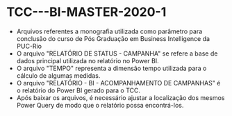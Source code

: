 # TCC---BI-MASTER-2020-1
* Arquivos referentes a monografia utilizada como parâmetro para conclusão do curso de Pós Graduação em Business Intelligence da PUC-Rio
* O arquivo "RELATÓRIO DE STATUS - CAMPANHA" se refere a base de dados principal utilizada no relatório no Power BI.
* O arquivo "TEMPO" representa a dimensão tempo utilizada para o cálculo de algumas medidas.
* O arquivo "RELATÓRIO - BI - ACOMPANHAMENTO DE CAMPANHAS" é o relatório do Power BI gerado para o TCC.
 * Após baixar os arquivos, é necessário ajustar a localização dos mesmos Power Query de modo que o relatório possa encontrá-los.
